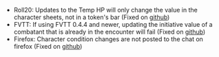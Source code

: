 * Roll20: Updates to the Temp HP will only change the value in the character sheets, not in a token's bar (Fixed on [github](https://github.com/kakaroto/Beyond20))
* FVTT: If using FVTT 0.4.4 and newer, updating the initiative value of a combatant that is already in the encounter will fail (Fixed on [github](https://github.com/kakaroto/Beyond20))
* Firefox: Character condition changes are not posted to the chat on firefox (Fixed on [github](https://github.com/kakaroto/Beyond20))